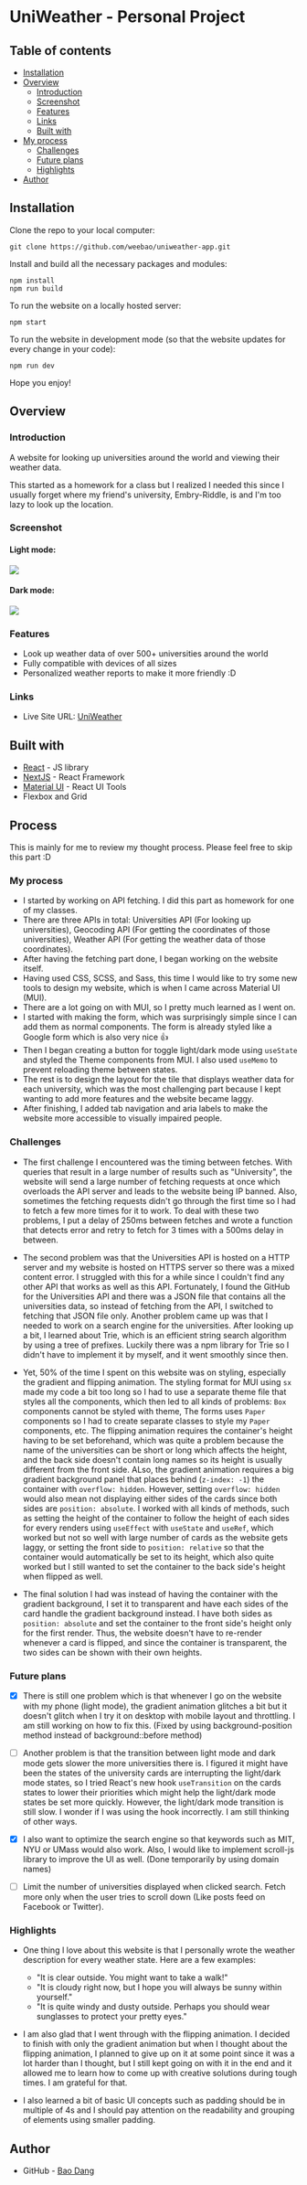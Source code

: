 # UniWeather - Personal Project

## Table of contents

- [Installation](#installation)
- [Overview](#overview)
  - [Introduction](#introduction)
  - [Screenshot](#screenshot)
  - [Features](#features)
  - [Links](#links)
  - [Built with](#built-with)
- [My process](#my-process)
  - [Challenges](#challenges)
  - [Future plans](#future-plans)
  - [Highlights](#highlights)
- [Author](#author)

## Installation
Clone the repo to your local computer:
```
git clone https://github.com/weebao/uniweather-app.git
```
Install and build all the necessary packages and modules:
```
npm install
npm run build
```
To run the website on a locally hosted server:
```
npm start
```
To run the website in development mode (so that the website updates for every change in your code):
```
npm run dev
```
Hope you enjoy!
## Overview
### Introduction
A website for looking up universities around the world and viewing their weather data.

This started as a homework for a class but I realized I needed this since I usually forget where my friend's university, Embry-Riddle, is and I'm too lazy to look up the location.

### Screenshot

#### Light mode:
![](./src/images/light_mode.png)

#### Dark mode:
![](./src/images/dark_mode.jpg)

### Features
- Look up weather data of over 500+ universities around the world
- Fully compatible with devices of all sizes
- Personalized weather reports to make it more friendly :D

### Links

- Live Site URL: [UniWeather](https://uniweather-baodang.vercel.app/)

## Built with

- [React](https://reactjs.org/) - JS library
- [NextJS](https://nextjs.org/) - React Framework
- [Material UI](https://mui.com/) - React UI Tools
- Flexbox and Grid

## Process
This is mainly for me to review my thought process. Please feel free to skip this part :D
### My process

- I started by working on API fetching. I did this part as homework for one of my classes.
- There are three APIs in total: Universities API (For looking up universities), Geocoding API (For getting the coordinates of those universities), Weather API (For getting the weather data of those coordinates).
- After having the fetching part done, I began working on the website itself.
- Having used CSS, SCSS, and Sass, this time I would like to try some new tools to design my website, which is when I came across Material UI (MUI).
- There are a lot going on with MUI, so I pretty much learned as I went on. 
- I started with making the form, which was surprisingly simple since I can add them as normal components. The form is already styled like a Google form which is also very nice 👍
- Then I began creating a button for toggle light/dark mode using `useState` and styled the Theme components from MUI. I also used `useMemo` to prevent reloading theme between states.
- The rest is to design the layout for the tile that displays weather data for each university, which was the most challenging part because I kept wanting to add more features and the website became laggy.
- After finishing, I added tab navigation and aria labels to make the website more accessible to visually impaired people.

### Challenges

- The first challenge I encountered was the timing between fetches. With queries that result in a large number of results such as "University", the website will send a large number of fetching requests at once which overloads the API server and leads to the website being IP banned. Also, sometimes the fetching requests didn't go through the first time so I had to fetch a few more times for it to work. To deal with these two problems, I put a delay of 250ms between fetches and wrote a function that detects error and retry to fetch for 3 times with a 500ms delay in between.

- The second problem was that the Universities API is hosted on a HTTP server and my website is hosted on HTTPS server so there was a mixed content error. I struggled with this for a while since I couldn't find any other API that works as well as this API. Fortunately, I found the GitHub for the Universities API and there was a JSON file that contains all the universities data, so instead of fetching from the API, I switched to fetching that JSON file only. Another problem came up was that I needed to work on a search engine for the universities. After looking up a bit, I learned about Trie, which is an efficient string search algorithm by using a tree of prefixes. Luckily there was a npm library for Trie so I didn't have to implement it by myself, and it went smoothly since then.

- Yet, 50% of the time I spent on this website was on styling, especially the gradient and flipping animation. The styling format for MUI using `sx` made my code a bit too long so I had to use a separate theme file that styles all the components, which then led to all kinds of problems: `Box` components cannot be styled with theme, The forms uses `Paper` components so I had to create separate classes to style my `Paper` components, etc. The flipping animation requires the container's height having to be set beforehand, which was quite a problem because the name of the universities can be short or long which affects the height, and the back side doesn't contain long names so its height is usually different from the front side. ALso, the gradient animation requires a big gradient background panel that places behind (`z-index: -1`) the container with `overflow: hidden`. However, setting `overflow: hidden` would also mean not displaying either sides of the cards since both sides are `position: absolute`. I worked with all kinds of methods, such as setting the height of the container to follow the height of each sides for every renders using `useEffect` with `useState` and `useRef`, which worked but not so well with large number of cards as the website gets laggy, or setting the front side to `position: relative` so that the container would automatically be set to its height, which also quite worked but I still wanted to set the container to the back side's height when flipped as well.

- The final solution I had was instead of having the container with the gradient background, I set it to transparent and have each sides of the card handle the gradient background instead. I have both sides as `position: absolute` and set the container to the front side's height only for the first render. Thus, the website doesn't have to re-render whenever a card is flipped, and since the container is transparent, the two sides can be shown with their own heights.

### Future plans

- [x] There is still one problem which is that whenever I go on the website with my phone (light mode), the gradient animation glitches a bit but it doesn't glitch when I try it on desktop with mobile layout and throttling. I am still working on how to fix this. (Fixed by using background-position method instead of background::before method)

- [ ] Another problem is that the transition between light mode and dark mode gets slower the more universities there is. I figured it might have been the states of the university cards are interrupting the light/dark mode states, so I tried React's new hook `useTransition` on the cards states to lower their priorities which might help the light/dark mode states be set more quickly. However, the light/dark mode transition is still slow. I wonder if I was using the hook incorrectly. I am still thinking of other ways.

- [x] I also want to optimize the search engine so that keywords such as MIT, NYU or UMass would also work. Also, I would like to implement scroll-js library to improve the UI as well. (Done temporarily by using domain names)

- [ ] Limit the number of universities displayed when clicked search. Fetch more only when the user tries to scroll down (Like posts feed on Facebook or Twitter).

### Highlights
- One thing I love about this website is that I personally wrote the weather description for every weather state. Here are a few examples:
  - "It is clear outside. You might want to take a walk!"
  - "It is cloudy right now, but I hope you will always be sunny within yourself."
  - "It is quite windy and dusty outside. Perhaps you should wear sunglasses to protect your pretty eyes."

- I am also glad that I went through with the flipping animation. I decided to finish with only the gradient animation but when I thought about the flipping animation, I planned to give up on it at some point since it was a lot harder than I thought, but I still kept going on with it in the end and it allowed me to learn how to come up with creative solutions during tough times. I am grateful for that.

- I also learned a bit of basic UI concepts such as padding should be in multiple of 4s and I should pay attention on the readability and grouping of elements using smaller padding.


## Author

- GitHub - [Bao Dang](https://github.com/weebao)
